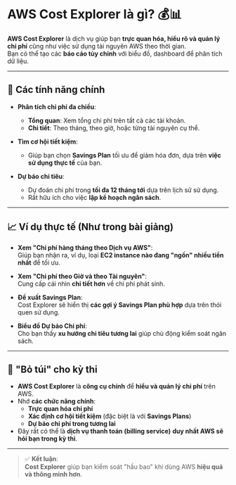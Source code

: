 # AWS Cost Explorer là gì? 💰📊

**AWS Cost Explorer** là dịch vụ giúp bạn **trực quan hóa, hiểu rõ và quản lý chi phí** cũng như việc sử dụng tài nguyên AWS theo thời gian.  
Bạn có thể tạo các **báo cáo tùy chỉnh** với biểu đồ, dashboard để phân tích dữ liệu.

---

## 🦸 Các tính năng chính

- **Phân tích chi phí đa chiều**:
  - **Tổng quan**: Xem tổng chi phí trên tất cả các tài khoản.
  - **Chi tiết**: Theo tháng, theo giờ, hoặc từng tài nguyên cụ thể.

- **Tìm cơ hội tiết kiệm**:
  - Giúp bạn chọn **Savings Plan** tối ưu để giảm hóa đơn, dựa trên **việc sử dụng thực tế** của bạn.

- **Dự báo chi tiêu**:
  - Dự đoán chi phí trong **tối đa 12 tháng tới** dựa trên lịch sử sử dụng.
  - Rất hữu ích cho việc **lập kế hoạch ngân sách**.

---

## 📈 Ví dụ thực tế (Như trong bài giảng)

- **Xem "Chi phí hàng tháng theo Dịch vụ AWS"**:  
  Giúp bạn nhận ra, ví dụ, loại **EC2 instance nào đang "ngốn" nhiều tiền nhất** để tối ưu.

- **Xem "Chi phí theo Giờ và theo Tài nguyên"**:  
  Cung cấp cái nhìn **chi tiết hơn** về chi phí phát sinh.

- **Đề xuất Savings Plan**:  
  Cost Explorer sẽ hiển thị **các gợi ý Savings Plan phù hợp** dựa trên thói quen sử dụng.

- **Biểu đồ Dự báo Chi phí**:  
  Cho bạn thấy **xu hướng chi tiêu tương lai** giúp chủ động kiểm soát ngân sách.

---

## 📝 "Bỏ túi" cho kỳ thi

- **AWS Cost Explorer** là **công cụ chính** để **hiểu và quản lý chi phí** trên AWS.
- Nhớ **các chức năng chính**:
  - **Trực quan hóa chi phí**
  - **Xác định cơ hội tiết kiệm** (đặc biệt là với **Savings Plans**)
  - **Dự báo chi phí trong tương lai**
- Đây rất có thể là **dịch vụ thanh toán (billing service)** **duy nhất AWS sẽ hỏi bạn trong kỳ thi**.

---

> ✅ **Kết luận**:  
> **Cost Explorer** giúp bạn kiểm soát "hầu bao" khi dùng AWS **hiệu quả và thông minh hơn**.